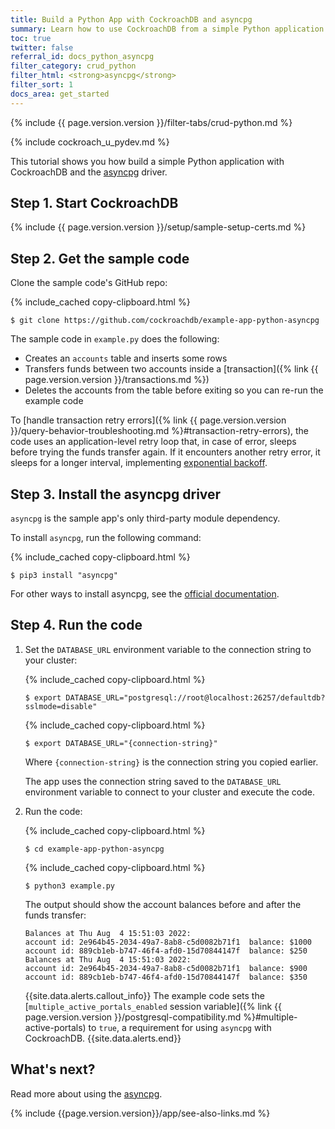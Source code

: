```yaml
---
title: Build a Python App with CockroachDB and asyncpg
summary: Learn how to use CockroachDB from a simple Python application with the asyncpg driver.
toc: true
twitter: false
referral_id: docs_python_asyncpg
filter_category: crud_python
filter_html: <strong>asyncpg</strong>
filter_sort: 1
docs_area: get_started
---
```


{% include {{ page.version.version }}/filter-tabs/crud-python.md %}

{% include cockroach_u_pydev.md %}

This tutorial shows you how build a simple Python application with CockroachDB and the [asyncpg](https://magicstack.github.io/asyncpg/current/index.html) driver.

## Step 1. Start CockroachDB

{% include {{ page.version.version }}/setup/sample-setup-certs.md %}

## Step 2. Get the sample code

Clone the sample code's GitHub repo:

{% include_cached copy-clipboard.html %}
~~~ shell
$ git clone https://github.com/cockroachdb/example-app-python-asyncpg
~~~

The sample code in `example.py` does the following:

- Creates an `accounts` table and inserts some rows
- Transfers funds between two accounts inside a [transaction]({% link {{ page.version.version }}/transactions.md %})
- Deletes the accounts from the table before exiting so you can re-run the example code

To [handle transaction retry errors]({% link {{ page.version.version }}/query-behavior-troubleshooting.md %}#transaction-retry-errors), the code uses an application-level retry loop that, in case of error, sleeps before trying the funds transfer again. If it encounters another retry error, it sleeps for a longer interval, implementing [exponential backoff](https://wikipedia.org/wiki/Exponential_backoff).

## Step 3. Install the asyncpg driver

`asyncpg` is the sample app's only third-party module dependency.

To install `asyncpg`, run the following command:

{% include_cached copy-clipboard.html %}
~~~ shell
$ pip3 install "asyncpg"
~~~

For other ways to install asyncpg, see the [official documentation](https://magicstack.github.io/asyncpg/current/installation.html).

## Step 4. Run the code

1. Set the `DATABASE_URL` environment variable to the connection string to your cluster:

    <section class="filter-content" markdown="1" data-scope="local">

    {% include_cached copy-clipboard.html %}
    ~~~ shell
    $ export DATABASE_URL="postgresql://root@localhost:26257/defaultdb?sslmode=disable"
    ~~~

    </section>

    <section class="filter-content" markdown="1" data-scope="cockroachcloud">

    {% include_cached copy-clipboard.html %}
    ~~~ shell
    $ export DATABASE_URL="{connection-string}"
    ~~~

    Where `{connection-string}` is the connection string you copied earlier.

    </section>

    The app uses the connection string saved to the `DATABASE_URL` environment variable to connect to your cluster and execute the code.

1. Run the code:

    {% include_cached copy-clipboard.html %}
    ~~~ shell
    $ cd example-app-python-asyncpg
    ~~~

    {% include_cached copy-clipboard.html %}
    ~~~ shell
    $ python3 example.py
    ~~~

    The output should show the account balances before and after the funds transfer:

    ~~~
    Balances at Thu Aug  4 15:51:03 2022:
    account id: 2e964b45-2034-49a7-8ab8-c5d0082b71f1  balance: $1000
    account id: 889cb1eb-b747-46f4-afd0-15d70844147f  balance: $250
    Balances at Thu Aug  4 15:51:03 2022:
    account id: 2e964b45-2034-49a7-8ab8-c5d0082b71f1  balance: $900
    account id: 889cb1eb-b747-46f4-afd0-15d70844147f  balance: $350
    ~~~

    {{site.data.alerts.callout_info}}
    The example code sets the [`multiple_active_portals_enabled` session variable]({% link {{ page.version.version }}/postgresql-compatibility.md %}#multiple-active-portals) to `true`, a requirement for using `asyncpg` with CockroachDB.
    {{site.data.alerts.end}}

## What's next?

Read more about using the [asyncpg](https://magicstack.github.io/asyncpg/current/usage.html).

{% include {{page.version.version}}/app/see-also-links.md %}
